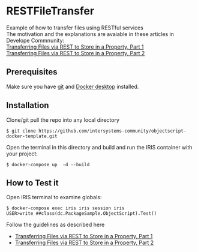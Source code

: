 # RESTFileTransfer
Example of how to transfer files using RESTful services     
The motivation and the explanations are avaiable in these articles in Develope Commnunity:     
[Transferring Files via REST to Store in a Property, Part 1](https://community.intersystems.com/post/transferring-files-rest-store-property-part-1)    
[Transferring Files via REST to Store in a Property, Part 2](https://community.intersystems.com/post/transferring-files-rest-store-property-part-2)

## Prerequisites
Make sure you have [git](https://git-scm.com/book/en/v2/Getting-Started-Installing-Git) and [Docker desktop](https://www.docker.com/products/docker-desktop) installed.
## Installation 
Clone/git pull the repo into any local directory
```
$ git clone https://github.com/intersystems-community/objectscript-docker-template.git
```
Open the terminal in this directory and build and run the IRIS container with your project:   
```
$ docker-compose up  -d --build
```

## How to Test it
Open IRIS terminal to examine globals:
```
$ docker-compose exec iris iris session iris
USER>write ##class(dc.PackageSample.ObjectScript).Test()
```
Follow the guidelines as described here    
- [Transferring Files via REST to Store in a Property, Part 1](https://community.intersystems.com/post/transferring-files-rest-store-property-part-1)    
- [Transferring Files via REST to Store in a Property, Part 2](https://community.intersystems.com/post/transferring-files-rest-store-property-part-2)
